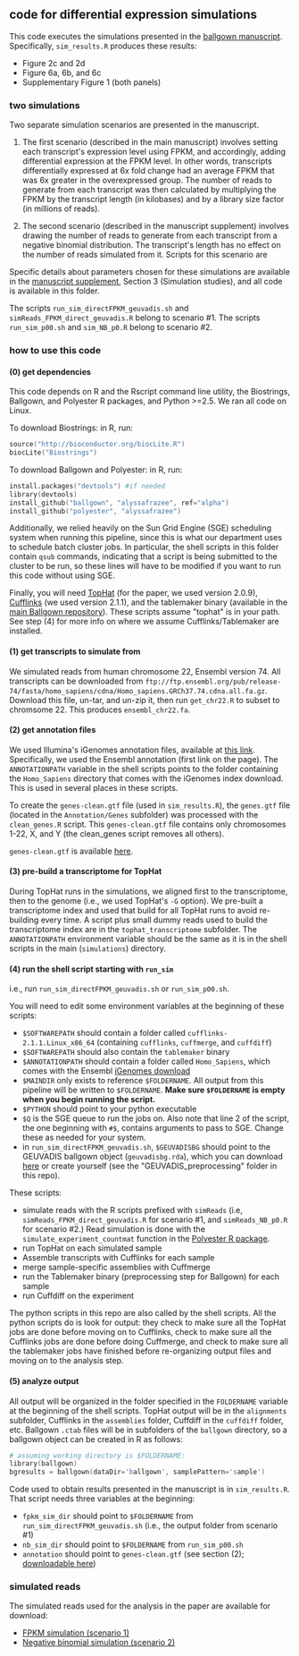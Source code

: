 ## code for differential expression simulations

This code executes the simulations presented in the [ballgown manuscript](http://biorxiv.org/content/early/2014/03/30/003665.full-text.pdf+html). Specifically, `sim_results.R` produces these results:

* Figure 2c and 2d
* Figure 6a, 6b, and 6c
* Supplementary Figure 1 (both panels)

### two simulations
Two separate simulation scenarios are presented in the manuscript. 

1. The first scenario (described in the main manuscript) involves setting each transcript's expression level using FPKM, and accordingly, adding differential expression at the FPKM level. In other words, transcripts differentially expressed at 6x fold change had an average FPKM that was 6x greater in the overexpressed group. The number of reads to generate from each transcript was then calculated by multiplying the FPKM by the transcript length (in kilobases) and by a library size factor (in millions of reads). 

2. The second scenario (described in the manuscript supplement) involves drawing the number of reads to generate from each transcript from a negative binomial distribution. The transcript's length has no effect on the number of reads simulated from it. Scripts for this scenario are 

Specific details about parameters chosen for these simulations are available in the [manuscript supplement](http://biorxiv.org/content/biorxiv/suppl/2014/03/30/003665.DC1/003665-1.pdf), Section 3 (Simulation studies), and all code is available in this folder.

The scripts `run_sim_directFPKM_geuvadis.sh` and `simReads_FPKM_direct_geuvadis.R` belong to scenario #1. The scripts `run_sim_p00.sh` and `sim_NB_p0.R` belong to scenario #2. 

### how to use this code

#### (0) get dependencies
This code depends on R and the Rscript command line utility, the Biostrings, Ballgown, and Polyester R packages, and Python >=2.5. We ran all code on Linux.

To download Biostrings: in R, run:
```S
source("http://bioconductor.org/biocLite.R")
biocLite("Biostrings")
```

To download Ballgown and Polyester: in R, run:
```S
install.packages("devtools") #if needed
library(devtools)
install_github("ballgown", "alyssafrazee", ref="alpha")
install_github("polyester", "alyssafrazee")
```

Additionally, we relied heavily on the Sun Grid Engine (SGE) scheduling system when running this pipeline, since this is what our department uses to schedule batch cluster jobs. In particular, the shell scripts in this folder contain `qsub` commands, indicating that a script is being submitted to the cluster to be run, so these lines will have to be modified if you want to run this code without using SGE. 

Finally, you will need [TopHat](http://tophat.cbcb.umd.edu/) (for the paper, we used version 2.0.9), [Cufflinks](http://cufflinks.cbcb.umd.edu/manual.html) (we used version 2.1.1), and the tablemaker binary (available in the [main Ballgown repository](https://github.com/alyssafrazee/ballgown)). These scripts assume "tophat" is in your path. See step (4) for more info on where we assume Cufflinks/Tablemaker are installed.

#### (1) get transcripts to simulate from
We simulated reads from human chromosome 22, Ensembl version 74. All transcripts can be downloaded from `ftp://ftp.ensembl.org/pub/release-74/fasta/homo_sapiens/cdna/Homo_sapiens.GRCh37.74.cdna.all.fa.gz`. Download this file, un-tar, and un-zip it, then run `get_chr22.R` to subset to chromsome 22. This produces `ensembl_chr22.fa`.

#### (2) get annotation files
We used Illumina's iGenomes annotation files, available at [this link](http://tophat.cbcb.umd.edu/igenomes.shtml). Specifically, we used the Ensembl annotation (first link on the page). The `ANNOTATIONPATH` variable in the shell scripts points to the folder containing the `Homo_Sapiens` directory that comes with the iGenomes index download. This is used in several places in these scripts.

To create the `genes-clean.gtf` file (used in `sim_results.R`), the `genes.gtf` file (located in the `Annotation/Genes` subfolder) was processed with the `clean_genes.R` script. This `genes-clean.gtf` file contains only chromosomes 1-22, X, and Y (the clean_genes script removes all others). 

`genes-clean.gtf` is available [here](https://www.dropbox.com/s/89iaagrkwlu0tbs/genes-clean.gtf).


#### (3) pre-build a transcriptome for TopHat
During TopHat runs in the simulations, we aligned first to the transcriptome, then to the genome (i.e., we used TopHat's `-G` option). We pre-built a transcriptome index and used that build for all TopHat runs to avoid re-building every time. A script plus small dummy reads used to build the transcriptome index are in the `tophat_transcriptome` subfolder. The `ANNOTATIONPATH` environment variable should be the same as it is in the shell scripts in the main (`simulations`) directory.

#### (4) run the shell script starting with `run_sim`
i.e., run `run_sim_directFPKM_geuvadis.sh` or `run_sim_p00.sh`. 

You will need to edit some environment variables at the beginning of these scripts:  
* `$SOFTWAREPATH` should contain a folder called `cufflinks-2.1.1.Linux_x86_64` (containing `cufflinks`, `cuffmerge`, and `cuffdiff`)
* `$SOFTWAREPATH` should also contain the `tablemaker` binary
* `$ANNOTATIONPATH` should contain a folder called `Homo_Sapiens`, which comes with the Ensembl [iGenomes download](http://tophat.cbcb.umd.edu/igenomes.shtml)
* `$MAINDIR` only exists to reference `$FOLDERNAME`. All output from this pipeline will be written to `$FOLDERNAME`. **Make sure `$FOLDERNAME` is empty when you begin running the script.**
* `$PYTHON` should point to your python executable
* `$Q` is the SGE queue to run the jobs on. Also note that line 2 of the script, the one beginning with `#$`, contains arguments to pass to SGE. Change these as needed for your system.
* in `run_sim_directFPKM_geuvadis.sh`, `$GEUVADISBG` should point to the GEUVADIS ballgown object (`geuvadisbg.rda`), which you can download [here](https://www.dropbox.com/s/kp5th9hgkq8ckom/geuvadisbg.rda) or create yourself (see the "GEUVADIS_preprocessing" folder in this repo).


These scripts:  
* simulate reads with the R scripts prefixed with `simReads` (i.e, `simReads_FPKM_direct_geuvadis.R` for scenario #1, and `simReads_NB_p0.R` for scenario #2.) Read simulation is done with the `simulate_experiment_countmat` function in the [Polyester R package](https://github.com/alyssafrazee/ballgown/tree/master/polyester).
* run TopHat on each simulated sample
* Assemble transcripts with Cufflinks for each sample
* merge sample-specific assemblies with Cuffmerge
* run the Tablemaker binary (preprocessing step for Ballgown) for each sample
* run Cuffdiff on the experiment

The python scripts in this repo are also called by the shell scripts. All the python scripts do is look for output: they check to make sure all the TopHat jobs are done before moving on to Cufflinks, check to make sure all the Cufflinks jobs are done before doing Cuffmerge, and check to make sure all the tablemaker jobs have finished before re-organizing output files and moving on to the analysis step.

#### (5) analyze output
All output will be organized in the folder specified in the `FOLDERNAME` variable at the beginning of the shell scripts. TopHat output will be in the `alignments` subfolder, Cufflinks in the `assemblies` folder, Cuffdiff in the `cuffdiff` folder, etc. Ballgown `.ctab` files will be in subfolders of the `ballgown` directory, so a ballgown object can be created in R as follows:

```S
# assuming working directory is $FOLDERNAME:
library(ballgown)
bgresults = ballgown(dataDir='ballgown', samplePattern='sample')
```

Code used to obtain results presented in the manuscript is in `sim_results.R`. That script needs three variables at the beginning:  
* `fpkm_sim_dir` should point to `$FOLDERNAME` from `run_sim_directFPKM_geuvadis.sh` (i.e., the output folder from scenario #1)
* `nb_sim_dir` should point to `$FOLDERNAME` from `run_sim_p00.sh`
* `annotation` should point to `genes-clean.gtf` (see section (2); [downloadable here](https://www.dropbox.com/s/89iaagrkwlu0tbs/genes-clean.gtf))

### simulated reads
The simulated reads used for the analysis in the paper are available for download:
* [FPKM simulation (scenario 1)](https://www.dropbox.com/s/bqrusc1cpq51ecq/lognormalgeuvadis.zip)
* [Negative binomial simulation (scenario 2)](https://www.dropbox.com/s/2e5gmasapnnzn29/nbp0.zip)

 







